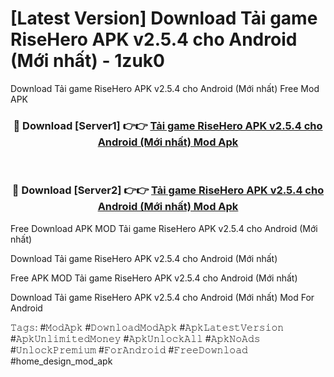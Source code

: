 # [Latest Version] Download Tải game RiseHero APK v2.5.4 cho Android (Mới nhất) - 1zuk0

Download Tải game RiseHero APK v2.5.4 cho Android (Mới nhất) Free Mod APK

<div align="center">
<h3>🔴 Download [Server1] 👉👉 <a href="https://apk-comot.site?title=Tải_game_RiseHero_APK_v2.5.4_cho_Android_(Mới_nhất)">Tải game RiseHero APK v2.5.4 cho Android (Mới nhất) Mod Apk</a></h3><br>

<h3>🔴 Download [Server2] 👉👉 <a href="https://apk-comot.site?title=Tải_game_RiseHero_APK_v2.5.4_cho_Android_(Mới_nhất)">Tải game RiseHero APK v2.5.4 cho Android (Mới nhất) Mod Apk</a></h3>
</div>


Free Download APK MOD Tải game RiseHero APK v2.5.4 cho Android (Mới nhất)

Download Tải game RiseHero APK v2.5.4 cho Android (Mới nhất) 

Free APK MOD Tải game RiseHero APK v2.5.4 cho Android (Mới nhất) 

Download Tải game RiseHero APK v2.5.4 cho Android (Mới nhất) Mod For Android

𝚃𝚊𝚐𝚜: #𝙼𝚘𝚍𝙰𝚙𝚔 #𝙳𝚘𝚠𝚗𝚕𝚘𝚊𝚍𝙼𝚘𝚍𝙰𝚙𝚔 #𝙰𝚙𝚔𝙻𝚊𝚝𝚎𝚜𝚝𝚅𝚎𝚛𝚜𝚒𝚘𝚗 #𝙰𝚙𝚔𝚄𝚗𝚕𝚒𝚖𝚒𝚝𝚎𝚍𝙼𝚘𝚗𝚎𝚢 #𝙰𝚙𝚔𝚄𝚗𝚕𝚘𝚌𝚔𝙰𝚕𝚕 #𝙰𝚙𝚔𝙽𝚘𝙰𝚍𝚜 #𝚄𝚗𝚕𝚘𝚌𝚔𝙿𝚛𝚎𝚖𝚒𝚞𝚖 #𝙵𝚘𝚛𝙰𝚗𝚍𝚛𝚘𝚒𝚍 #𝙵𝚛𝚎𝚎𝙳𝚘𝚠𝚗𝚕𝚘𝚊𝚍 #home_design_mod_apk